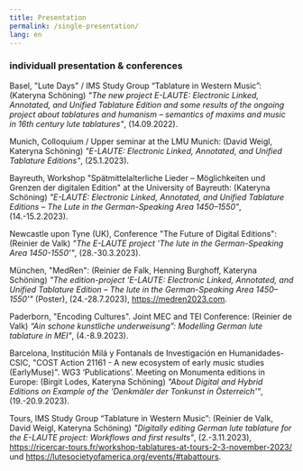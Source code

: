 ```yaml
---
title: Presentation
permalink: /single-presentation/
lang: en
---
```


### individuall presentation & conferences 

Basel, "Lute Days" / IMS Study Group “Tablature in Western Music”: (Kateryna Schöning) _"The new project E-LAUTE: Electronic Linked, Annotated, and Unified Tablature Edition and some results of the ongoing project about tablatures and humanism – semantics of maxims and music in 16th century lute tablatures"_, (14.09.2022).

Munich, Colloquium / Upper seminar at the LMU Munich: (David Weigl, Kateryna Schöning) _"E-LAUTE: Electronic Linked, Annotated, and Unified Tablature Editions"_, (25.1.2023).

Bayreuth, Workshop "Spätmittelalterliche Lieder – Möglichkeiten und Grenzen der digitalen Edition" at the University of Bayreuth: (Kateryna Schöning) _"E-LAUTE: Electronic Linked, Annotated, and Unified Tablature Editions – The Lute in the German-Speaking Area 1450–1550"_, (14.-15.2.2023).

Newcastle upon Tyne (UK), Conference "The Future of Digital Editions": (Reinier de Valk) _"The E-LAUTE project 'The lute in the German-Speaking Area 1450-1550'"_, (28.-30.3.2023).

München, "MedRen": (Reinier de Falk, Henning Burghoff, Kateryna Schöning) _"The edition-project 'E-LAUTE: Electronic Linked, Annotated, and Unified Tablature Edition – The lute in the German-Speaking Area 1450–1550'"_ (Poster), (24.-28.7.2023), <https://medren2023.com>.

Paderborn, "Encoding Cultures". Joint MEC and TEI Conference: (Reinier de Valk) _“Ain schone kunstliche underweisung”: Modelling German lute tablature in MEI"_, (4.-8.9.2023).

Barcelona, Institución Milá y Fontanals de Investigación en Humanidades-CSIC, "COST Action 21161 - A new ecosystem of early music studies (EarlyMuse)". WG3 ‘Publications’. Meeting on Monumenta editions in Europe: (Birgit Lodes, Kateryna Schöning) _"About Digital and Hybrid Editions on Example of the 'Denkmäler der Tonkunst in Österreich'"_, (19.-20.9.2023).

Tours, IMS Study Group “Tablature in Western Music”: (Reinier de Valk, David Weigl, Kateryna Schöning) _"Digitally editing German lute tablature for the E-LAUTE project: Workflows and first results"_, (2.-3.11.2023), <https://ricercar-tours.fr/workshop-tablatures-at-tours-2-3-november-2023/> und <https://lutesocietyofamerica.org/events/#tabattours>.
